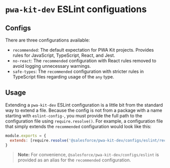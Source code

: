 # `pwa-kit-dev` ESLint configuations

## Configs

There are three configurations available:

* `recommended`: The default expectation for PWA Kit projects. Provides rules for JavaScript, TypeScript, React, and Jest.
* `no-react`: The `recommended` configuration with React rules removed to avoid logging unnecessary warnings.
* `safe-types`: The `recommended` configuration with stricter rules in TypeScript files regarding usage of the `any` type.

## Usage

Extending a `pwa-kit-dev` ESLint configuration is a little bit from the standard way to extend a file. Because the config is not from a package with a name starting with `eslint-config-`, you must provide the full path to the configuration file using `require.resolve()`. For example, a configuration file that simply extends the `recommended` configuration would look like this:

```js
module.exports = {
  extends: [require.resolve('@salesforce/pwa-kit-dev/configs/eslint/recommended')]
}
```

> **Note:** For convenience, `@salesforce/pwa-kit-dev/configs/eslint` is provided as an alias for the `recommended` configuration.
